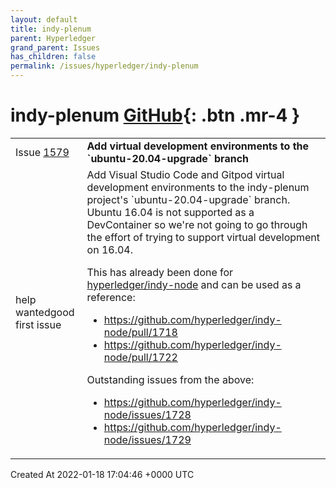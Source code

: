 ```yaml
---
layout: default
title: indy-plenum
parent: Hyperledger
grand_parent: Issues
has_children: false
permalink: /issues/hyperledger/indy-plenum
---
```


# indy-plenum <span class="fs-3 right-align">[GitHub](https://github.com/hyperledger/indy-plenum){: .btn .mr-4 }</span>


<div>
    <table>
        <tr>
            <td>
                Issue <a href="https://github.com/hyperledger/indy-plenum/issues/1579" class=".btn">1579</a>
            </td>
            <td>
                <b>
                    Add virtual development environments to the `ubuntu-20.04-upgrade` branch
                </b>
            </td>
        </tr>
        <tr>
            <td>
                <span class="chip">help wanted</span><span class="chip">good first issue</span>
            </td>
            <td>
                Add Visual Studio Code and Gitpod virtual development environments to the indy-plenum project's `ubuntu-20.04-upgrade` branch.  Ubuntu 16.04 is not supported as a DevContainer so we're not going to go through the effort of trying to support virtual development on 16.04.

This has already been done for [hyperledger/indy-node](https://github.com/hyperledger/indy-node) and can be used as a reference:
- https://github.com/hyperledger/indy-node/pull/1718
- https://github.com/hyperledger/indy-node/pull/1722

Outstanding issues from the above:
- https://github.com/hyperledger/indy-node/issues/1728
- https://github.com/hyperledger/indy-node/issues/1729
            </td>
        </tr>
    </table>
    <div class="right-align">
        Created At 2022-01-18 17:04:46 +0000 UTC
    </div>
</div>

